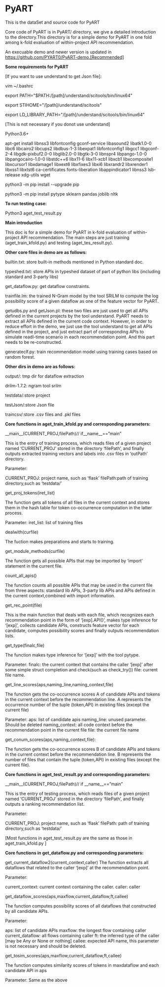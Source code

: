 # PyART
This is the dataSet and source code for PyART

Core code of PyART is in PyART/ directory, we give a detailed introduction to the directory.This directory is for a simple demo for PyART in one fold among k-fold evaluation of within-project API recommendation. 

An execuable demo and newer version is updated in https://github.com/PYART0/PyART-demo.[Recommended]

**Some requirements for PyART**

[If you want to use understand to get Json file]:

vim ~/.bashrc

export PATH="$PATH:/[path]/understand/scitools/bin/linux64"

export STIHOME="/[path]/understand/scitools"

export LD_LIBRARY_PATH="/[path]/understand/scitools/bin/linux64"

[This is not necessary if you donot use understand]

Python3.6+

apt-get install libnss3 libfontconfig gconf-service libasound2 libatk1.0-0 libc6 libcairo2 libcups2 libdbus-1-3 libexpat1 libfontconfig1 libgcc1 libgconf-2-4 libgdk-pixbuf2.0-0 libglib2.0-0 libgtk-3-0 libnspr4 libpango-1.0-0 libpangocairo-1.0-0 libstdc++6 libx11-6 libx11-xcb1 libxcb1 libxcomposite1 libxcursor1 libxdamage1 libxext6 libxfixes3 libxi6 libxrandr2 libxrender1 libxss1 libxtst6 ca-certificates fonts-liberation libappindicator1 libnss3 lsb-release xdg-utils wget

python3 -m pip install --upgrade pip

python3 -m pip install pytype sklearn pandas joblib nltk

**To run testing case:**

Python3 aget_test_result.py

**Main introduction**

This doc is for a simple demo for PyART in k-fold evaluation of within-project API recommendation. The main steps are just training (aget_train_kfold.py) and testing (aget_tes_result.py).

**Other core files in demo are as follows:**

builtin.txt: store built-in methods mentioned in Python standard doc.

typeshed.txt: store APIs in typeshed dataset of part of python libs (including standard and 3-party libs)

get_dataflow.py: get dataflow constraints.

trainfile.lm: the trained N-Gram model by the tool SRILM to compute the log possibility score of a given dataflow as one of the feature vector for PyART.

getudbs.py and getJson.pl: these two files are just used to get all APIs defined in the current projects by the tool understand. PyART needs to extract all APIs defined in the current code context. However, in order to reduce effort in the demo, we just use the tool understand to get all APIs defined in the project, and just extract part of corresponding APIs to simulate readl-time scenario in each recommendation point. And this part needs to be re-constructed.


generateclf.py: train recommendation model using training cases based on random forest.

**Other dirs in demo are as follows:**

output/: tmp dir for dataflow extraction

drilm-1.7.2: ngram tool srilm

testdata/:store project

testJson/:store Json file

traincsv/:store .csv files and .pkl files


**Core functions in aget_train_kfold.py and corresponding parameters:**

\_\_main\_\_(CURRENT_PROJ,filePath)// if\_\_name\_\_==”main”

This is the entry of training process, which reads files of a given project named ‘CURRENT_PROJ’ stored in the directory ‘filePath’, and finally outputs extracted training vectors and labels into .csv files in ‘outPath’ directory.

Parameter:

CURRENT_PROJ: project name, such as ‘flask’
filePath:path of training directory,such as ‘testdata/’

get_proj_tokens(iret_list)

The function gets all tokens of all files in the current context and stores them in the hash table for token co-occurrence computation in the latter process.

Parameter:
iret_list: list of training files

dealwith(curfile)

The fuction makes preparations and starts to training.

get_module_methods(curfile)

The function gets all possible APIs that may be imported by ‘import’ statement in the current file.

count_all_apis()

The function counts all possible APIs that may be used in the current file from three aspects: standard lib APIs, 3-party lib APIs and APIs defined in the current context,combined with import information.

get_rec_point(file)

This is the main function that deals with each file, which recognizes each recommendation point in the form of ‘[exp].API()’, makes type inference for ‘[exp]’, collects candidate APIs, constructs feature vector for each candidate, computes possibility scores and finally outputs recommendation lists.

get_type(finalc,file)

The function makes type inference for ‘[exp]’ with the tool pytype.

Parameter:
finalc: the current context that contains the caller ‘[exp]’ after some simple struct completion and check(such as check_try())
file: current file name.

get_line_scores(aps,naming_line,naming_context,file)

The function gets the co-occurrence scores A of candidate APIs and tokens in the current context before the recommendation line. A represents the occurrence number of the tuple (token,API) in existing files (except the current file)

Parameter:
aps: list of candidate apis
naming_line: unused parameter. Should be deleted
naming_context: all code context before the recommendation point in the current file
file: the current file name

get_conum_scores(aps,naming_context,file):

The function gets the co-occurrence scores B of candidate APIs and tokens in the current context before the recommendation line. B represents the number of files that contain the tuple (token,API) in existing files (except the current file).

**Core functions in aget_test_result.py and corresponding parameters:**

\_\_main\_\_(CURRENT_PROJ,filePath)// if \_\_name\_\_==”main”

This is the entry of testing process, which reads files of a given project named ‘CURRENT_PROJ’ stored in the directory ‘filePath’, and finally outputs a ranking recommendation list.

Parameter:

CURRENT_PROJ: project name, such as ‘flask’
filePath: path of training directory,such as ‘testdata/’

[Most functions in aget_test_result.py are the same as those in aget_train_kfold.py ]

**Core functions in get_dataflow.py and corresponding parameters:**

get_current_dataflow2(current_context,caller)
The function extracts all dataflows that related to the caller ‘[exp]’ at the recommendation point.

Parameter:

current_context: current context containing the caller.
caller: caller

get_dataflow_scores(aps,maxflow,current_dataflow,ft,callee)

The function computes possibility scores of all dataflows that constructed by all candidate APIs.

Parameter:

aps: list of candidate APIs
maxflow: the longest flow containing caller
current_dataflow: all flows containing caller
ft: the inferred type of the caller [may be Any or None or nothing]
callee: expected API name, this parameter is not necessary and should be deleted.

get_tosim_scores(aps,maxflow,current_dataflow,ft,callee)

The function computes similarity scores of tokens in maxdataflow and each candidate API in aps

Parameter:
Same as the above


